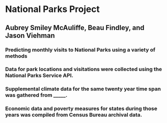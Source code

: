 # National Parks Project

## Aubrey Smiley McAuliffe, Beau Findley, and Jason Viehman

### Predicting monthly visits to National Parks using a variety of methods



### Data for park locations and visitations were collected using the National Parks Service API. 


### Supplemental climate data for the same twenty year time span was gathered from _____.


### Economic data and poverty measures for states during those years was compiled from Census Bureau archival data.
